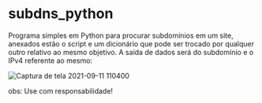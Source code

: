 # subdns_python
Programa simples em Python para procurar subdomínios em um site, anexados estão o script e um dicionário que pode ser trocado por qualquer outro relativo ao mesmo objetivo. 
A saída de dados será do subdomínio e o IPv4 referente ao mesmo:



![Captura de tela 2021-09-11 110400](https://user-images.githubusercontent.com/80544744/132950618-03f02ba9-aed0-4dc9-af9b-e045f4ea9788.png)

obs: Use com responsabilidade!

